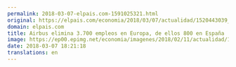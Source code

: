 ```yaml
---
permalink: 2018-03-07-elpais.com-1591025321.html
original: https://elpais.com/economia/2018/03/07/actualidad/1520443039_131352.html#?ref=rss&format=simple&link=link
domain: elpais.com
title: Airbus elimina 3.700 empleos en Europa, de ellos 800 en España
image: https://ep00.epimg.net/economia/imagenes/2018/02/11/actualidad/1518352564_177749_1518352703_rrss_normal.jpg
date: 2018-03-07 18:21:18
translations: en
---
```


